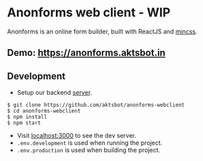 # Anonforms web client - WIP

Anonforms is an online form builder, built with ReactJS and [mincss](http://mincss.com/).

## Demo: https://anonforms.aktsbot.in

## Development

- Setup our backend [server](https://github.com/aktsbot/anonforms-server).

```
$ git clone https://github.com/aktsbot/anonforms-webclient
$ cd anonforms-webclient
$ npm install
$ npm start
```

- Visit [localhost:3000](http://localhost:3000) to see the dev server.
- `.env.development` is used when running the project.
- `.env.production` is used when building the project.

